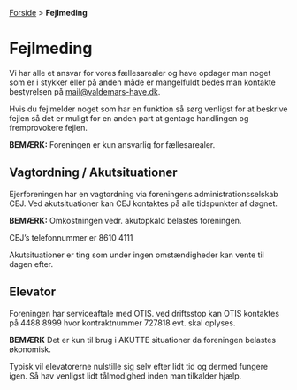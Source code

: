 [Forside](/) > **Fejlmeding**

# Fejlmeding

Vi har alle et ansvar for vores fællesarealer og have opdager man noget som er i stykker eller på anden måde er mangelfuldt bedes man kontakte bestyrelsen på [mail@valdemars-have.dk](mailto:mail@valdemars-have.dk).

Hvis du fejlmelder noget som har en funktion så sørg venligst for at beskrive fejlen så det er muligt for en anden part at gentage handlingen og fremprovokere fejlen.

**BEMÆRK:** Foreningen er kun ansvarlig for fællesarealer.

## Vagtordning / Akutsituationer

Ejerforeningen har en vagtordning via foreningens administrationsselskab CEJ. Ved akutsituationer kan CEJ kontaktes på alle tidspunkter af døgnet.

**BEMÆRK:** Omkostningen vedr. akutopkald belastes foreningen.

CEJ’s telefonnummer er 8610 4111

Akutsituationer er ting som under ingen omstændigheder kan vente til dagen efter.

## Elevator

Foreningen har serviceaftale med OTIS. ved driftsstop kan OTIS kontaktes på 4488 8999 hvor kontraktnummer 727818 evt. skal oplyses.

**BEMÆRK** Det er kun til brug i AKUTTE situationer da foreningen belastes økonomisk.

Typisk vil elevatorerne nulstille sig selv efter lidt tid og dermed fungere igen. Så hav venligst lidt tålmodighed inden man tilkalder hjælp.
